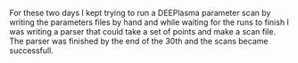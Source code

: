 For these two days I kept trying to run a DEEPlasma parameter scan by writing the parameters files by hand and while waiting for the runs to finish I was writing a parser that could take a set of points and make a scan file. The parser was finished by the end of the 30th and the scans became successfull. 

